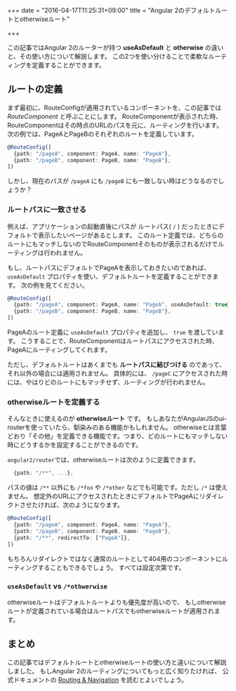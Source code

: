 +++
date = "2016-04-17T11:25:31+09:00"
title = "Angular 2のデフォルトルートとotherwiseルート"

+++

この記事ではAngular 2のルーターが持つ **useAsDefault** と **otherwise** の違いと、その使い方について解説します。
この2つを使い分けることで柔軟なルーティングを定義することができます。

<!--more-->

## ルートの定義
まず最初に、RouteConfigが適用されているコンポーネントを、この記事では *RouteComponent* と呼ぶことにします。
RouteComponentが表示された時、RouteComponentはその時点のURLのパスを元に、ルーティングを行います。
次の例では、PageAとPageBのそれぞれのルートを定義しています。

```ts
@RouteConfig([
  {path: "/pageA", component: PageA, name: "PageA"},
  {path: "/pageB", component: PageB, name: "PageB"},
])
```

しかし、現在のパスが `/pageA` にも `/pageB` にも一致しない時はどうなるのでしょうか？

### ルートパスに一致させる
例えば、アプリケーションの起動直後にパスが ルートパス( `/` ) だったときにデフォルトで表示したいページがあるとします。
このルート定義では、どちらのルートにもマッチしないのでRouteComponentそのものが表示されるだけでルーティングは行われません。

もし、ルートパスにデフォルトでPageAを表示しておきたいのであれば、 `useAsDefault` プロパティを使い、デフォルトルートを定義することができます。
次の例を見てください。

```ts
@RouteConfig([
  {path: "/pageA", component: PageA, name: "PageA", useAsDefault: true},
  {path: "/pageB", component: PageB, name: "PageB"},
])
```

PageAのルート定義に `useAsDefault` プロパティを追加し、 `true` を渡しています。
こうすることで、RouteComponentはルートパスにアクセスされた時、PageAにルーティングしてくれます。

ただし、デフォルトルートはあくまでも **ルートパスに結びつける** のであって、 それ以外の場合には適用されません。
具体的には、 `/pageC` にアクセスされた時には、やはりどのルートにもマッチせず、ルーティングが行われません。

### otherwiseルートを定義する
そんなときに使えるのが **otherwiseルート** です。
もしあなたがAngularJSのui-routerを使っていたら、馴染みのある機能かもしれません。
otherwiseとは言葉どおり「その他」を定義できる機能です。つまり、どのルートにもマッチしない時にどうするかを設定することができるのです。

`angular2/router`では、otherwiseルートは次のように定義できます。

```ts
  {path: "/**", ...},
```

パスの値は `/**` 以外にも `/*foo` や `/*other` などでも可能です。ただし `/*` は使えません。 
想定外のURLにアクセスされたときにデフォルトでPageAにリダイレクトさせたければ、次のようになります。

```ts
@RouteConfig([
  {path: "/pageA", component: PageA, name: "PageA"},
  {path: "/pageB", component: PageB, name: "PageB"},
  {path: "/**", redirectTo: ["PageA"]},
])
```

もちろんリダイレクトではなく通常のルートとして404用のコンポーネントにルーティングすることもできるでしょう。
すべては設定次第です。

### `useAsDefault` vs `/*othwerwise`
otherwiseルートはデフォルトルートよりも優先度が高いので、
もしotherwiseルートが定義されている場合はルートパスでもotherwiseルートが適用されます。

## まとめ
この記事ではデフォルトルートとotherwiseルートの使い方と違いについて解説しました。
もしAngular 2のルーティングについてもっと広く知りたければ、
公式ドキュメントの [Routing & Navigation](https://angular.io/docs/ts/latest/guide/router.html) を読むとよいでしょう。

